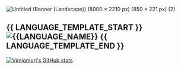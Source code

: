 ![Untitled (Banner (Landscape)) (8000 × 2210 px) (850 × 221 px) (2)](https://user-images.githubusercontent.com/27333551/206831871-12bfdcf2-aa0c-4296-9351-0f4950db2655.gif)

{{ LANGUAGE_TEMPLATE_START }}
![{{LANGUAGE_NAME}}](https://img.shields.io/static/v1?style=flat-square&label=%E2%A0%80&color=555&labelColor={{LANGUAGE_COLOR:uri}}&message={{LANGUAGE_NAME:uri}}%EF%B8%B1{{LANGUAGE_PERCENT:uri}}%25)
{{ LANGUAGE_TEMPLATE_END }}
---


[![Vimiomori's GitHub stats](https://github-readme-stats.vercel.app/api?username=vimiomori&count_private=true&show_icons=true&title_color=00e4ff&text_color=82eaff&icon_color=ffcefb&bg_color=003950&border_color=00bcd4&ring_color=ffcefb&custom_title=Vi%27s%20GitHub%20Stats)](https://github.com/anuraghazra/github-readme-stats)

